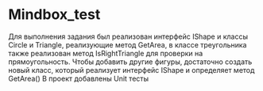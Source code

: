 # Mindbox_test
Для выполнения задания был реализован интерфейс IShape и классы Circle и Triangle, реализующие метод GetArea, 
в классе треугольника также реализован метод IsRightTriangle для проверки на прямоугольность.
Чтобы добавить другие фигуры, достаточно создать новый класс, который реализует интерфейс IShape и определяет метод GetArea()
В проект добавлены Unit тесты
